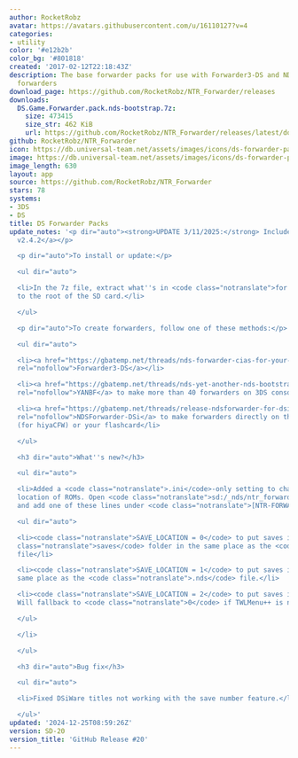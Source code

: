 ```yaml
---
author: RocketRobz
avatar: https://avatars.githubusercontent.com/u/16110127?v=4
categories:
- utility
color: '#e12b2b'
color_bg: '#801818'
created: '2017-02-12T22:18:43Z'
description: The base forwarder packs for use with Forwarder3-DS and NDSForwarder
  forwarders
download_page: https://github.com/RocketRobz/NTR_Forwarder/releases
downloads:
  DS.Game.Forwarder.pack.nds-bootstrap.7z:
    size: 473415
    size_str: 462 KiB
    url: https://github.com/RocketRobz/NTR_Forwarder/releases/latest/download/DS.Game.Forwarder.pack.nds-bootstrap.7z
github: RocketRobz/NTR_Forwarder
icon: https://db.universal-team.net/assets/images/icons/ds-forwarder-packs.png
image: https://db.universal-team.net/assets/images/icons/ds-forwarder-packs.png
image_length: 630
layout: app
source: https://github.com/RocketRobz/NTR_Forwarder
stars: 78
systems:
- 3DS
- DS
title: DS Forwarder Packs
update_notes: '<p dir="auto"><strong>UPDATE 3/11/2025:</strong> Includes <a href="https://github.com/DS-Homebrew/nds-bootstrap/releases/tag/v2.4.2">nds-bootstrap
  v2.4.2</a></p>

  <p dir="auto">To install or update:</p>

  <ul dir="auto">

  <li>In the 7z file, extract what''s in <code class="notranslate">for SD card root</code>
  to the root of the SD card.</li>

  </ul>

  <p dir="auto">To create forwarders, follow one of these methods:</p>

  <ul dir="auto">

  <li><a href="https://gbatemp.net/threads/nds-forwarder-cias-for-your-home-menu.426174/"
  rel="nofollow">Forwarder3-DS</a></li>

  <li><a href="https://gbatemp.net/threads/nds-yet-another-nds-bootstrap-forwarder-more-than-40-forwarders-are-now-possible.606138/"
  rel="nofollow">YANBF</a> to make more than 40 forwarders on 3DS consoles</li>

  <li><a href="https://gbatemp.net/threads/release-ndsforwarder-for-dsi-generate-hiyacfw-forwarders-on-the-dsi-directly.606964/"
  rel="nofollow">NDSForwarder-DSi</a> to make forwarders directly on the DSi console
  (for hiyaCFW) or your flashcard</li>

  </ul>

  <h3 dir="auto">What''s new?</h3>

  <ul dir="auto">

  <li>Added a <code class="notranslate">.ini</code>-only setting to change the save
  location of ROMs. Open <code class="notranslate">sd:/_nds/ntr_forwarder.ini</code>,
  and add one of these lines under <code class="notranslate">[NTR-FORWARDER]</code>:

  <ul dir="auto">

  <li><code class="notranslate">SAVE_LOCATION = 0</code> to put saves in the <code
  class="notranslate">saves</code> folder in the same place as the <code class="notranslate">.nds</code>
  file</li>

  <li><code class="notranslate">SAVE_LOCATION = 1</code> to put saves in the exact
  same place as the <code class="notranslate">.nds</code> file.</li>

  <li><code class="notranslate">SAVE_LOCATION = 2</code> to put saves in <code class="notranslate">sd:/_nds/TWiLightMenu/saves/</code>.
  Will fallback to <code class="notranslate">0</code> if TWLMenu++ is not installed.</li>

  </ul>

  </li>

  </ul>

  <h3 dir="auto">Bug fix</h3>

  <ul dir="auto">

  <li>Fixed DSiWare titles not working with the save number feature.</li>

  </ul>'
updated: '2024-12-25T08:59:26Z'
version: SD-20
version_title: 'GitHub Release #20'
---
```


